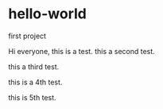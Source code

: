 # hello-world
first project

Hi everyone, this is a test.
this a second test.

this a third test.

this is a 4th test.

this is 5th test.



